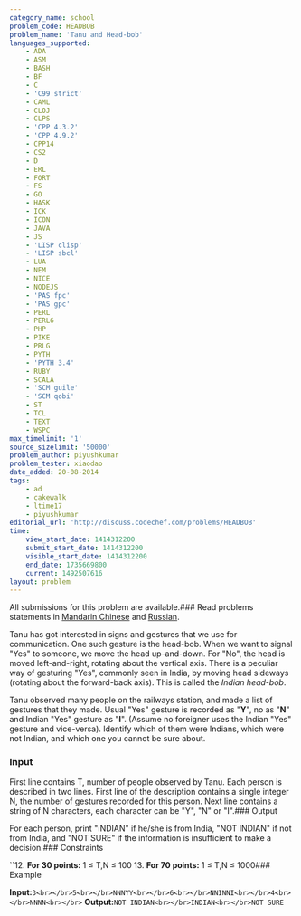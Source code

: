 ```yaml
---
category_name: school
problem_code: HEADBOB
problem_name: 'Tanu and Head-bob'
languages_supported:
    - ADA
    - ASM
    - BASH
    - BF
    - C
    - 'C99 strict'
    - CAML
    - CLOJ
    - CLPS
    - 'CPP 4.3.2'
    - 'CPP 4.9.2'
    - CPP14
    - CS2
    - D
    - ERL
    - FORT
    - FS
    - GO
    - HASK
    - ICK
    - ICON
    - JAVA
    - JS
    - 'LISP clisp'
    - 'LISP sbcl'
    - LUA
    - NEM
    - NICE
    - NODEJS
    - 'PAS fpc'
    - 'PAS gpc'
    - PERL
    - PERL6
    - PHP
    - PIKE
    - PRLG
    - PYTH
    - 'PYTH 3.4'
    - RUBY
    - SCALA
    - 'SCM guile'
    - 'SCM qobi'
    - ST
    - TCL
    - TEXT
    - WSPC
max_timelimit: '1'
source_sizelimit: '50000'
problem_author: piyushkumar
problem_tester: xiaodao
date_added: 20-08-2014
tags:
    - ad
    - cakewalk
    - ltime17
    - piyushkumar
editorial_url: 'http://discuss.codechef.com/problems/HEADBOB'
time:
    view_start_date: 1414312200
    submit_start_date: 1414312200
    visible_start_date: 1414312200
    end_date: 1735669800
    current: 1492507616
layout: problem
---
```

All submissions for this problem are available.###  Read problems statements in [Mandarin Chinese](http://www.codechef.com/download/translated/LTIME17/mandarin/HEADBOB.pdf) and [Russian](http://www.codechef.com/download/translated/LTIME17/russian/HEADBOB.pdf).

Tanu has got interested in signs and gestures that we use for communication. One such gesture is the head-bob.
When we want to signal "Yes" to someone, we move the head up-and-down. For "No", the head is moved left-and-right, rotating about the vertical axis.
 There is a peculiar way of gesturing "Yes", commonly seen in India, by moving head sideways (rotating about the forward-back axis). This is called the  _Indian head-bob_.

Tanu observed many people on the railways station, and made a list of gestures that they made. Usual "Yes" gesture is recorded as "**Y**", no as "**N**" and Indian "Yes" gesture as "**I**". (Assume no foreigner uses the Indian "Yes" gesture and vice-versa). Identify which of them were Indians, which were not Indian, and which one you cannot be sure about.

### Input

First line contains T, number of people observed by Tanu.
Each person is described in two lines. First line of the description contains a single integer N, the number of gestures recorded for this person. Next line contains a string of N characters, each character can be "Y", "N" or "I".### Output

For each person, print "INDIAN" if he/she is from India, "NOT INDIAN" if not from India, and "NOT SURE" if the information is insufficient to make a decision.### Constraints


``12. **For 30 points:** 1 ≤ T,N ≤ 100
13. **For 70 points:** 1 ≤ T,N ≤ 1000### Example
  
  **Input:**`3<br></br>5<br></br>NNNYY<br></br>6<br></br>NNINNI<br></br>4<br></br>NNNN<br></br>`
  **Output:**`NOT INDIAN<br></br>INDIAN<br></br>NOT SURE`
